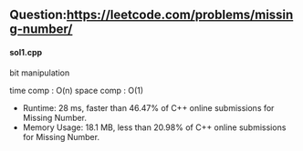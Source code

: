 ## Question:https://leetcode.com/problems/missing-number/

#### sol1.cpp
bit manipulation

time comp : O(n)
space comp : O(1)

* Runtime: 28 ms, faster than 46.47% of C++ online submissions for Missing Number.
* Memory Usage: 18.1 MB, less than 20.98% of C++ online submissions for Missing Number.
